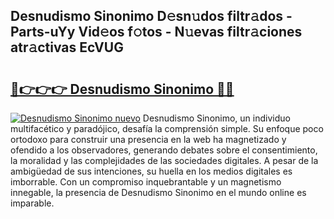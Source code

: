 ## Desnudismo Sinonimo D𝚎sn𝚞dos filtr𝚊dos - Parts-uYy Vid𝚎os f𝚘tos - N𝚞evas filtr𝚊ciones atr𝚊ctivas EcVUG

# <h2><a href="http://mb8kcz.tromn.icu/?c=Desnudismo+Sinonimo">🔗👉👉👉 Desnudismo Sinonimo 🔗🔗</a></h2>

[![Desnudismo Sinonimo nuevo](https://i.imgur.com/pEAQMta.gif)](http://mb8kcz.tromn.icu/?c=Desnudismo+Sinonimo)
Desnudismo Sinonimo, un individuo multifacético y paradójico, desafía la comprensión simple. Su enfoque poco ortodoxo para construir una presencia en la web ha magnetizado y ofendido a los observadores, generando debates sobre el consentimiento, la moralidad y las complejidades de las sociedades digitales. A pesar de la ambigüedad de sus intenciones, su huella en los medios digitales es imborrable. Con un compromiso inquebrantable y un magnetismo innegable, la presencia de Desnudismo Sinonimo en el mundo online es imparable.
